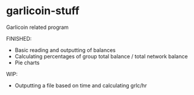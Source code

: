 # garlicoin-stuff
Garlicoin related program

FINISHED:
* Basic reading and outputting of balances
* Calculating percentages of group total balance / total network balance
* Pie charts

WIP:
* Outputting a file based on time and calculating grlc/hr
